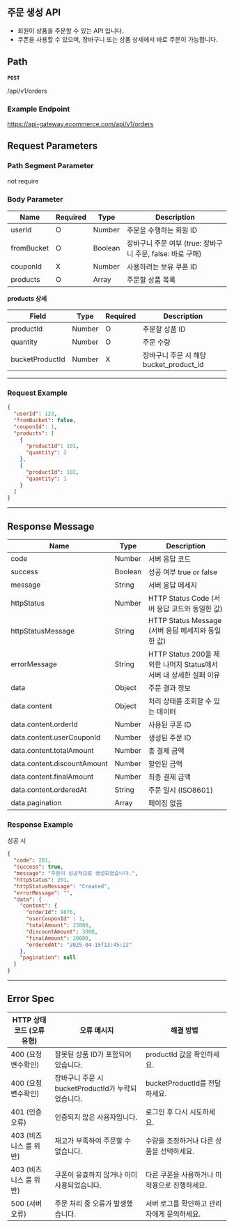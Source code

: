 ## 주문 생성 API

- 회원이 상품을 주문할 수 있는 API 입니다.
- 쿠폰을 사용할 수 있으며, 장바구니 또는 상품 상세에서 바로 주문이 가능합니다.

## **Path**

**`POST`**

/api/v1/orders

### **Example Endpoint**

https://api-gateway.ecommerce.com/api/v1/orders

## **Request Parameters**

### **Path Segment Parameter**

not require

### **Body Parameter**

| **Name** | **Required** | **Type** | **Description** |
| --- | --- | --- | --- |
| userId | O | Number | 주문을 수행하는 회원 ID |
| fromBucket | O | Boolean | 장바구니 주문 여부 (true: 장바구니 주문, false: 바로 구매) |
| couponId | X | Number | 사용하려는 보유 쿠폰 ID |
| products | O | Array | 주문할 상품 목록 |

**products 상세**

| **Field** | **Type** | **Required** | **Description** |
| --- | --- | --- | --- |
| productId | Number | O | 주문할 상품 ID |
| quantity | Number | O | 주문 수량 |
| bucketProductId | Number | X | 장바구니 주문 시 해당 bucket_product_id |

---

### **Request Example**

```json
{
  "userId": 123,
  "fromBucket": false,
  "couponId": 1,
  "products": [
    {
      "productId": 101,
      "quantity": 2
    },
    {
      "productId": 102,
      "quantity": 1
    }
  ]
}
```

---

## **Response Message**

| **Name**                    | **Type** | **Description**                                 |
|-----------------------------| --- |-------------------------------------------------|
| code                        | Number | 서버 응답 코드                                        |
| success                     | Boolean | 성공 여부 true or false                             |
| message                     | String | 서버 응답 메세지                                       |
| httpStatus                  | Number | HTTP Status Code (서버 응답 코드와 동일한 값)              |
| httpStatusMessage           | String | HTTP Status Message (서버 응답 메세지와 동일한 값)          |
| errorMessage                | String | HTTP Status 200을 제외한 나머지 Status에서 서버 내 상세한 실패 이유 |
| data                        | Object | 주문 결과 정보                                        |
| data.content                | Object | 처리 상태를 조회할 수 있는 데이터                             |
| data.content.orderId        | Number | 사용된 쿠폰 ID                                       |
| data.content.userCouponId   | Number | 생성된 주문 ID                                       |
| data.content.totalAmount    | Number | 총 결제 금액                                         |
| data.content.discountAmount | Number | 할인된 금액                                          |
| data.content.finalAmount    | Number | 최종 결제 금액                                        |
| data.content.orderedAt      | String | 주문 일시 (ISO8601)                                 |
| data.pagination             | Array | 페이징 없음                                          |

### **Response Example**

성공 시

```json
{
  "code": 201,
  "success": true,
  "message": "주문이 성공적으로 생성되었습니다.",
  "httpStatus": 201,
  "httpStatusMessage": "Created",
  "errorMessage": "",
  "data": {
    "content": {
      "orderId": 9876, 
      "userCouponId" : 1,
      "totalAmount": 23000, 
      "discountAmount": 3000, 
      "finalAmount": 20000, 
      "orderedAt": "2025-04-15T13:45:22"
    }, 
    "pagination": null
  }
}

```

---

## **Error Spec**

| **HTTP 상태 코드 (오류 유형)** | **오류 메시지** | **해결 방법** |
| --- | --- | --- |
| 400 (요청변수확인) | 잘못된 상품 ID가 포함되어 있습니다. | productId 값을 확인하세요. |
| 400 (요청변수확인) | 장바구니 주문 시 bucketProductId가 누락되었습니다. | bucketProductId를 전달하세요. |
| 401 (인증 오류) | 인증되지 않은 사용자입니다. | 로그인 후 다시 시도하세요. |
| 403 (비즈니스 룰 위반) | 재고가 부족하여 주문할 수 없습니다. | 수량을 조정하거나 다른 상품을 선택하세요. |
| 403 (비즈니스 룰 위반) | 쿠폰이 유효하지 않거나 이미 사용되었습니다. | 다른 쿠폰을 사용하거나 미적용으로 진행하세요. |
| 500 (서버 오류) | 주문 처리 중 오류가 발생했습니다. | 서버 로그를 확인하고 관리자에게 문의하세요. |